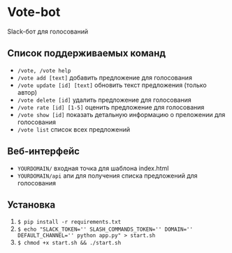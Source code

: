 # Vote-bot
Slack-бот для голосований

## Список поддерживаемых команд
- `/vote, /vote help`
- `/vote add [text]` добавить предложение для голосования
- `/vote update [id] [text]` обновить текст предложения (только автор)
- `/vote delete [id]` удалить предложение для голосования
- `/vote rate [id] [1-5]` оценить предложение для голосования
- `/vote show [id]` показать детальную информацию о преложении для голосования
- `/vote list` список всех предложений

## Веб-интерфейс
- `YOURDOMAIN/` входная точка для шаблона index.html
- `YOURDOMAIN/api` апи для получения списка предложений для голосования

## Установка
1. `$ pip install -r requirements.txt`
2. `$ echo "SLACK_TOKEN='' SLASH_COMMANDS_TOKEN='' DOMAIN='' DEFAULT_CHANNEL='' python app.py" > start.sh`
3. `$ chmod +x start.sh && ./start.sh`
